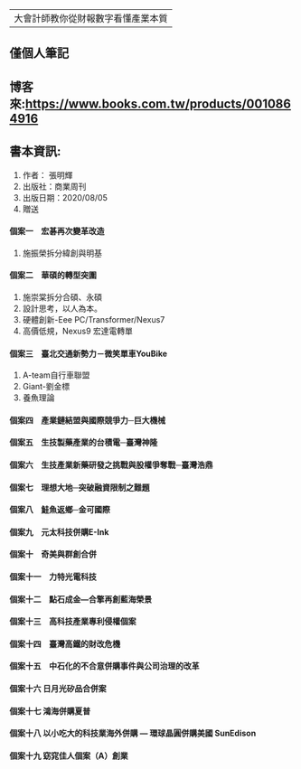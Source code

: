 <table>
    <tr>
        <td>大會計師教你從財報數字看懂產業本質</td>
    </tr>
</table>

## 僅個人筆記
## 博客來:https://www.books.com.tw/products/0010864916
## 書本資訊:
1. 作者： 張明輝  
2. 出版社：商業周刊  
3. 出版日期：2020/08/05
4. 贈送

#### 個案一　宏碁再次變革改造
1. 施振榮拆分緯創與明基
#### 個案二　華碩的轉型突圍
1. 施崇棠拆分合碩、永碩
2. 設計思考，以人為本。
3. 硬體創新-Eee PC/Transformer/Nexus7
4. 高價低規，Nexus9 宏達電轉單
#### 個案三　臺北交通新勢力－微笑單車YouBike
1. A-team自行車聯盟
2. Giant-劉金標
3. 養魚理論
#### 個案四　產業鏈結盟與國際競爭力─巨大機械
#### 個案五　生技製藥產業的台積電─臺灣神隆
#### 個案六　生技產業新藥研發之挑戰與股權爭奪戰─臺灣浩鼎
#### 個案七　理想大地─突破融資限制之難題
#### 個案八　鮭魚返鄉─金可國際
#### 個案九　元太科技併購E-Ink
#### 個案十　奇美與群創合併
#### 個案十一　力特光電科技
#### 個案十二　點石成金—合擎再創藍海榮景
#### 個案十三　高科技產業專利侵權個案
#### 個案十四　臺灣高鐵的財改危機
#### 個案十五　中石化的不合意併購事件與公司治理的改革
#### 個案十六  日月光矽品合併案
#### 個案十七  鴻海併購夏普
#### 個案十八  以小吃大的科技業海外併購 — 環球晶圓併購美國 SunEdison
#### 個案十九  窈窕佳人個案（A）創業
